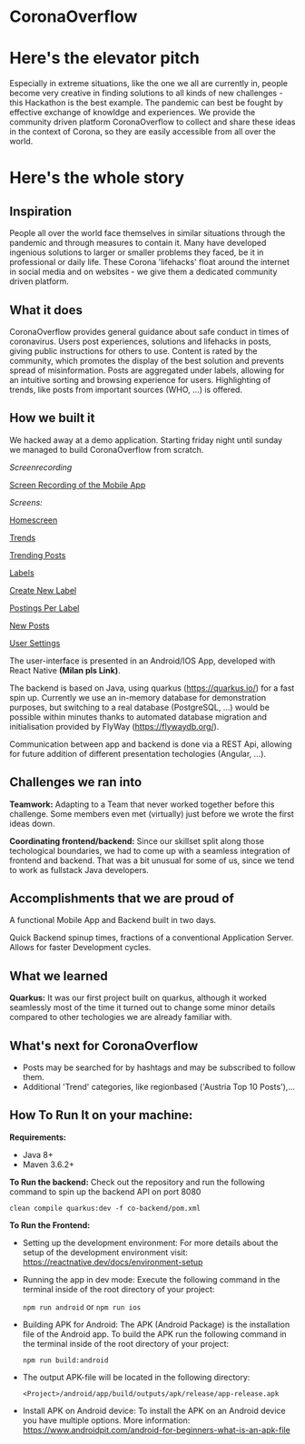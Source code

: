 # CoronaOverflow
# Here's the elevator pitch
Especially in extreme situations, like the one we all are currently in, people become very creative in finding solutions to all kinds of new challenges - this Hackathon is the best example. The pandemic can best be fought by effective exchange of knowldge and experiences. We provide the community driven platform CoronaOverflow to collect and share these ideas in the context of Corona, so they are easily accessible from all over the world.

# Here's the whole story

## Inspiration
People all over the world face themselves in similar situations through the pandemic and through measures to contain it. Many have developed ingenious solutions to larger or smaller problems they faced, be it in professional or daily life. These Corona 'lifehacks' float around the internet in social media and on websites - we give them a dedicated community driven platform.  

## What it does
CoronaOverflow provides general guidance about safe conduct in times of coronavirus. Users post experiences, solutions and lifehacks in posts, giving public instructions for others to use. Content is rated by the community, which promotes the display of the best solution and prevents spread of misinformation. Posts are aggregated under labels, allowing for an intuitive sorting and browsing experience for users. Highlighting of trends, like posts from important sources (WHO, ...) is offered.

## How we built it

We hacked away at a demo application. Starting friday night until sunday we managed to build CoronaOverflow from scratch. 

*Screenrecording*

[Screen Recording of the Mobile App](https://github.com/meks77/CoronaOverflow/blob/master/doc/Screenrecording/video.mp4 )

*Screens:*

[Homescreen](https://github.com/meks77/CoronaOverflow/blob/master/doc/Screenshots/homescreen.png )

[Trends](https://github.com/meks77/CoronaOverflow/blob/master/doc/Screenshots/trends.png )

[Trending Posts](https://github.com/meks77/CoronaOverflow/blob/master/doc/Screenshots/trends-posts.png )

[Labels](https://github.com/meks77/CoronaOverflow/blob/master/doc/Screenshots/labels.png )

[Create New Label](https://github.com/meks77/CoronaOverflow/blob/master/doc/Screenshots/labels-new.png)

[Postings Per Label](https://github.com/meks77/CoronaOverflow/blob/master/doc/Screenshots/postings-perlabel.png )

[New Posts](https://github.com/meks77/CoronaOverflow/blob/master/doc/Screenshots/postings-perlabel.png )

[User Settings](https://github.com/meks77/CoronaOverflow/blob/master/doc/Screenshots/user.png)


The user-interface is presented in an Android/IOS App, developed with React Native **(Milan pls Link)**. 

The backend is based on Java, using quarkus (https://quarkus.io/) for a fast spin up. Currently we use an in-memory database for demonstration purposes, but switching to a real database (PostgreSQL, ...) would be possible within minutes thanks to automated database migration and initialisation provided by FlyWay (https://flywaydb.org/).

Communication between app and backend is done via a REST Api, allowing for future addition of different presentation techologies (Angular, ...).

## Challenges we ran into

**Teamwork:** Adapting to a Team that never worked together before this challenge. Some members even met (virtually) just before we wrote the first ideas down.

**Coordinating frontend/backend:** Since our skillset split along those techological boundaries, we had to come up with a seamless integration of frontend and backend. That was a bit unusual for some of us, since we tend to work as fullstack Java developers.

## Accomplishments that we are proud of

 A functional Mobile App and Backend built in two days.

 Quick Backend spinup times, fractions of a conventional Application Server. Allows for faster Development cycles.

## What we learned

**Quarkus:** It was our first project built on quarkus, although it worked seamlessly most of the time it turned out to change some minor details compared to other techologies we are already familiar with.

## What's next for CoronaOverflow

- Posts may be searched for by hashtags and may be subscribed to follow them.
- Additional 'Trend' categories, like regionbased ('Austria Top 10 Posts'),... 

## How To Run It on your machine:

**Requirements:**
 - Java 8+
 - Maven 3.6.2+
 
**To Run the backend:**
Check out the repository and run the following command to spin up the backend API on port 8080

`clean compile quarkus:dev -f co-backend/pom.xml`

**To Run the Frontend:**

 - Setting up the development environment:
   For more details about the setup of the development environment visit: https://reactnative.dev/docs/environment-setup


 - Running the app in dev mode: 
   Execute the following command in the terminal inside of the root directory of your project:

   `npm run android` or `npm run ios`


 - Building APK for Android: 
 The APK (Android Package) is the installation file of the Android app. To build the APK run the following command in the terminal inside of the root directory of your project:
 
   `npm run build:android`

 - The output APK-file will be located in the following directory:

   `<Project>/android/app/build/outputs/apk/release/app-release.apk`

 - Install APK on Android device:
   To install the APK on an Android device you have multiple options.
   More information: https://www.androidpit.com/android-for-beginners-what-is-an-apk-file
